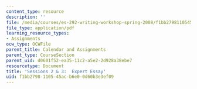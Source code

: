```yaml
---
content_type: resource
description: ''
file: /media/courses/es-292-writing-workshop-spring-2008/f1bb2798110545acb6e00d60b3e3ef09_MITES_292S08_ses2_3_asgn.pdf
file_type: application/pdf
learning_resource_types:
- Assignments
ocw_type: OCWFile
parent_title: Calendar and Assignments
parent_type: CourseSection
parent_uid: d0601f52-ea35-11c2-a5e2-2d928a38ebe7
resourcetype: Document
title: 'Sessions 2 & 3:  Expert Essay'
uid: f1bb2798-1105-45ac-b6e0-0d60b3e3ef09
---
```

